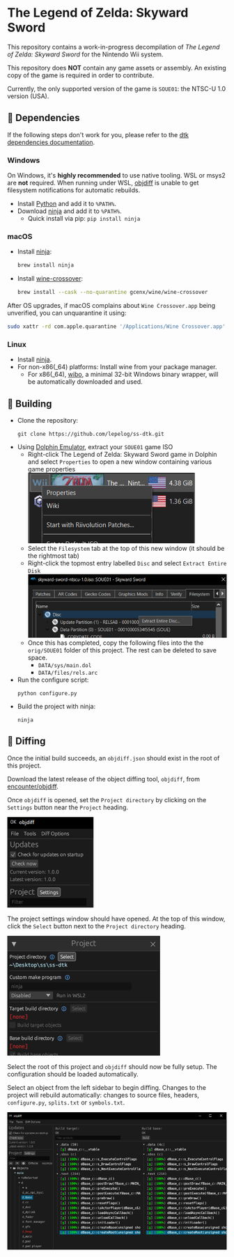 # The Legend of Zelda: Skyward Sword

This repository contains a work-in-progress decompilation of *The Legend of Zelda: Skyward Sword*
for the Nintendo Wii system.

This repository does **NOT** contain any game assets or assembly. An existing copy of the game is
required in order to contribute.

Currently, the only supported version of the game is `SOUE01`: the NTSC-U 1.0 version (USA).

## 🔗 Dependencies

If the following steps don't work for you, please refer to the
[dtk dependencies documentation](https://github.com/encounter/dtk-template/blob/main/docs/dependencies.md).

### Windows

On Windows, it's **highly recommended** to use native tooling. WSL or msys2 are **not** required.
When running under WSL, [objdiff](https://github.com/encounter/objdiff) is unable to get filesystem
notifications for automatic rebuilds.

- Install [Python](https://www.python.org/downloads/) and add it to `%PATH%`.
- Download [ninja](https://github.com/ninja-build/ninja/releases) and add it to `%PATH%`.
  - Quick install via pip: `pip install ninja`

### macOS

- Install [ninja](https://github.com/ninja-build/ninja/wiki/Pre-built-Ninja-packages):

  ```sh
  brew install ninja
  ```

- Install [wine-crossover](https://github.com/Gcenx/homebrew-wine):

  ```sh
  brew install --cask --no-quarantine gcenx/wine/wine-crossover
  ```

After OS upgrades, if macOS complains about `Wine Crossover.app` being unverified, you can
unquarantine it using:

  ```sh
  sudo xattr -rd com.apple.quarantine '/Applications/Wine Crossover.app'
  ```

### Linux

- Install [ninja](https://github.com/ninja-build/ninja/wiki/Pre-built-Ninja-packages).
- For non-x86(_64) platforms: Install wine from your package manager.
  - For x86(_64), [wibo](https://github.com/decompals/wibo), a minimal 32-bit Windows binary
    wrapper, will be automatically downloaded and used.

## 🔧 Building

- Clone the repository:
  ```
  git clone https://github.com/lepelog/ss-dtk.git
  ```
- Using [Dolphin Emulator](https://dolphin-emu.org/), extract your `SOUE01` game ISO
  - Right-click The Legend of Zelda: Skyward Sword game in Dolphin and select `Properties` to open
    a new window containing various game properties
![The Legend of Zelda: Skyward Sword is selected in the Dolphin Emulator. The "right-click" context menu has been opened and the "Properties" option is highlighted.](assets/dolphin-game-properties.png)
  - Select the `Filesystem` tab at the top of this new window (it should be the rightmost tab)
  - Right-click the topmost entry labelled `Disc` and select `Extract Entire Disk`
![The Legend of Zelda: Skyward Sword's properties window in Dolphin with the "Filesystem" tab open. The entry named "Disc" is selected and the "right-click" context menu has been opened with the "Extract Entire Disc..." option highlighted.](assets/dolphin-extract-entire-disc.png)
  - Once this has completed, copy the following files into the the `orig/SOUE01` folder of this
    project. The rest can be deleted to save space.
    - `DATA/sys/main.dol`
    - `DATA/files/rels.arc`
- Run the configure script:
  ```
  python configure.py
  ```
- Build the project with ninja:
  ```
  ninja
  ```

## 🔬 Diffing

Once the initial build succeeds, an `objdiff.json` should exist in the root of this project.

Download the latest release of the object diffing tool, `objdiff`, from
[encounter/objdiff](https://github.com/encounter/objdiff).

Once `objdiff` is opened, set the `Project directory` by clicking on the `Settings` button near the
`Project` heading.

![The top-right of the "objdiff" program with the "Settings" button highlighted next to the "Project" heading.](assets/objdiff-project-settings.png)

The project settings window should have opened. At the top of this window, click the `Select`
button next to the `Project directory` heading.

![The top of the project settings window with the "Select" button highlighted next to the "Project directory" heading.](assets/objdiff-project-directory.png)

Select the root of this project and `objdiff` should now be fully setup. The configuration should be loaded automatically.

Select an object from the left sidebar to begin diffing. Changes to the project will rebuild automatically: changes to source files, headers, `configure.py`, `splits.txt` or `symbols.txt`.

![An example of the "objdiff" program showing the diff of the "d_base" file from this project.](assets/objdiff-example.png)
